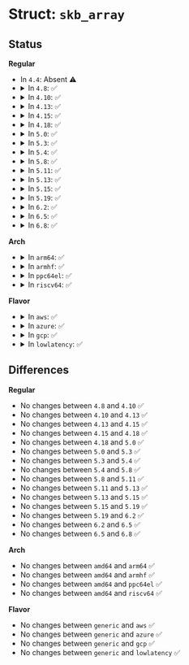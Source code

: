 # Struct: <code>skb_array</code>

## Status
<b>Regular</b>
<ul>
<li>
In <code>4.4</code>: Absent ⚠️
</li>
<li>
<details>
<summary>In <code>4.8</code>: ✅</summary>

```c
struct skb_array {
    struct ptr_ring ring;
};
```
</details>
</li>
<li>
<details>
<summary>In <code>4.10</code>: ✅</summary>

```c
struct skb_array {
    struct ptr_ring ring;
};
```
</details>
</li>
<li>
<details>
<summary>In <code>4.13</code>: ✅</summary>

```c
struct skb_array {
    struct ptr_ring ring;
};
```
</details>
</li>
<li>
<details>
<summary>In <code>4.15</code>: ✅</summary>

```c
struct skb_array {
    struct ptr_ring ring;
};
```
</details>
</li>
<li>
<details>
<summary>In <code>4.18</code>: ✅</summary>

```c
struct skb_array {
    struct ptr_ring ring;
};
```
</details>
</li>
<li>
<details>
<summary>In <code>5.0</code>: ✅</summary>

```c
struct skb_array {
    struct ptr_ring ring;
};
```
</details>
</li>
<li>
<details>
<summary>In <code>5.3</code>: ✅</summary>

```c
struct skb_array {
    struct ptr_ring ring;
};
```
</details>
</li>
<li>
<details>
<summary>In <code>5.4</code>: ✅</summary>

```c
struct skb_array {
    struct ptr_ring ring;
};
```
</details>
</li>
<li>
<details>
<summary>In <code>5.8</code>: ✅</summary>

```c
struct skb_array {
    struct ptr_ring ring;
};
```
</details>
</li>
<li>
<details>
<summary>In <code>5.11</code>: ✅</summary>

```c
struct skb_array {
    struct ptr_ring ring;
};
```
</details>
</li>
<li>
<details>
<summary>In <code>5.13</code>: ✅</summary>

```c
struct skb_array {
    struct ptr_ring ring;
};
```
</details>
</li>
<li>
<details>
<summary>In <code>5.15</code>: ✅</summary>

```c
struct skb_array {
    struct ptr_ring ring;
};
```
</details>
</li>
<li>
<details>
<summary>In <code>5.19</code>: ✅</summary>

```c
struct skb_array {
    struct ptr_ring ring;
};
```
</details>
</li>
<li>
<details>
<summary>In <code>6.2</code>: ✅</summary>

```c
struct skb_array {
    struct ptr_ring ring;
};
```
</details>
</li>
<li>
<details>
<summary>In <code>6.5</code>: ✅</summary>

```c
struct skb_array {
    struct ptr_ring ring;
};
```
</details>
</li>
<li>
<details>
<summary>In <code>6.8</code>: ✅</summary>

```c
struct skb_array {
    struct ptr_ring ring;
};
```
</details>
</li>
</ul>
<b>Arch</b>
<ul>
<li>
<details>
<summary>In <code>arm64</code>: ✅</summary>

```c
struct skb_array {
    struct ptr_ring ring;
};
```
</details>
</li>
<li>
<details>
<summary>In <code>armhf</code>: ✅</summary>

```c
struct skb_array {
    struct ptr_ring ring;
};
```
</details>
</li>
<li>
<details>
<summary>In <code>ppc64el</code>: ✅</summary>

```c
struct skb_array {
    struct ptr_ring ring;
};
```
</details>
</li>
<li>
<details>
<summary>In <code>riscv64</code>: ✅</summary>

```c
struct skb_array {
    struct ptr_ring ring;
};
```
</details>
</li>
</ul>
<b>Flavor</b>
<ul>
<li>
<details>
<summary>In <code>aws</code>: ✅</summary>

```c
struct skb_array {
    struct ptr_ring ring;
};
```
</details>
</li>
<li>
<details>
<summary>In <code>azure</code>: ✅</summary>

```c
struct skb_array {
    struct ptr_ring ring;
};
```
</details>
</li>
<li>
<details>
<summary>In <code>gcp</code>: ✅</summary>

```c
struct skb_array {
    struct ptr_ring ring;
};
```
</details>
</li>
<li>
<details>
<summary>In <code>lowlatency</code>: ✅</summary>

```c
struct skb_array {
    struct ptr_ring ring;
};
```
</details>
</li>
</ul>

## Differences
<b>Regular</b>
<ul>
<li>
No changes between <code>4.8</code> and <code>4.10</code> ✅
</li>
<li>
No changes between <code>4.10</code> and <code>4.13</code> ✅
</li>
<li>
No changes between <code>4.13</code> and <code>4.15</code> ✅
</li>
<li>
No changes between <code>4.15</code> and <code>4.18</code> ✅
</li>
<li>
No changes between <code>4.18</code> and <code>5.0</code> ✅
</li>
<li>
No changes between <code>5.0</code> and <code>5.3</code> ✅
</li>
<li>
No changes between <code>5.3</code> and <code>5.4</code> ✅
</li>
<li>
No changes between <code>5.4</code> and <code>5.8</code> ✅
</li>
<li>
No changes between <code>5.8</code> and <code>5.11</code> ✅
</li>
<li>
No changes between <code>5.11</code> and <code>5.13</code> ✅
</li>
<li>
No changes between <code>5.13</code> and <code>5.15</code> ✅
</li>
<li>
No changes between <code>5.15</code> and <code>5.19</code> ✅
</li>
<li>
No changes between <code>5.19</code> and <code>6.2</code> ✅
</li>
<li>
No changes between <code>6.2</code> and <code>6.5</code> ✅
</li>
<li>
No changes between <code>6.5</code> and <code>6.8</code> ✅
</li>
</ul>
<b>Arch</b>
<ul>
<li>
No changes between <code>amd64</code> and <code>arm64</code> ✅
</li>
<li>
No changes between <code>amd64</code> and <code>armhf</code> ✅
</li>
<li>
No changes between <code>amd64</code> and <code>ppc64el</code> ✅
</li>
<li>
No changes between <code>amd64</code> and <code>riscv64</code> ✅
</li>
</ul>
<b>Flavor</b>
<ul>
<li>
No changes between <code>generic</code> and <code>aws</code> ✅
</li>
<li>
No changes between <code>generic</code> and <code>azure</code> ✅
</li>
<li>
No changes between <code>generic</code> and <code>gcp</code> ✅
</li>
<li>
No changes between <code>generic</code> and <code>lowlatency</code> ✅
</li>
</ul>
